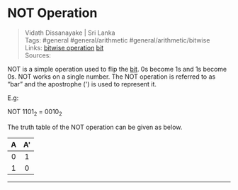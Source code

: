 # NOT Operation

> Vidath Dissanayake | Sri Lanka  
> Tags: #general #general/arithmetic #general/arithmetic/bitwise  
> Links: [bitwise operation](bitwise%20operation.md) [bit](../../../network/reference%20models/OSI%20Model/PDU/bit.md)  
> Sources:  

NOT is a simple operation used to flip the [bit](../../../network/reference%20models/OSI%20Model/PDU/bit.md). 0s become 1s and 1s become 0s. NOT works on a single number. The NOT operation is referred to as “bar” and the apostrophe (') is used to represent it.

E.g:

NOT $1101_2$ = $0010_2$

The truth table of the NOT operation can be given as below.

|  A  | A'  |
|:---:|:---:|
|  0  |  1  |
|  1  |  0  |

---